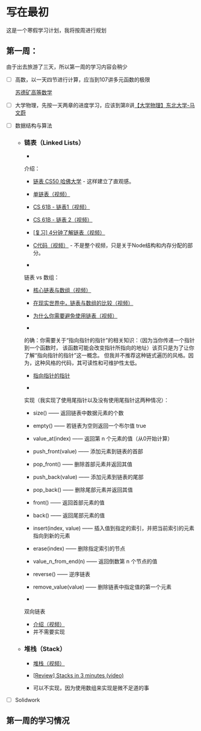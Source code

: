 # 写在最初
这是一个寒假学习计划，我将按周进行规划

## 第一周：

由于出去旅游了三天，所以第一周的学习内容会稍少

- [ ] 高数，以一天四节进行计算，应当到107讲多元函数的极限

  [苏德矿高等数学](https://www.bilibili.com/video/BV1Lt411r7NQ?spm_id_from=333.788.player.switch&vd_source=5233a63dd0b8f709a0cc0d7fd9a725f0&p=96)

- [ ] 大学物理，先按一天两章的进度学习，应该到第8讲[【大学物理】东北大学-马文蔚](https://www.bilibili.com/video/BV1qW411H7UX/?share_source=copy_web&vd_source=cdf177ad665393b74a89c709a8ea89a3)

- [ ] 数据结构与算法

  - ### 链表（Linked Lists）

    -  

      介绍：

      -  [链表 CS50 哈佛大学](https://www.youtube.com/watch?v=2T-A_GFuoTo&t=650s) - 这样建立了直观感。
      -  [单链表（视频）](https://www.coursera.org/lecture/data-structures/singly-linked-lists-kHhgK)
      -  [CS 61B - 链表1（视频）](https://archive.org/details/ucberkeley_webcast_htzJdKoEmO0)
      -  [CS 61B - 链表 2（视频）](https://archive.org/details/ucberkeley_webcast_-c4I3gFYe3w)
      -  [[复习\] 4分钟了解链表（视频）](https://youtu.be/F8AbOfQwl1c)

    -  [C代码（视频）](https://www.youtube.com/watch?v=QN6FPiD0Gzo) - 不是整个视频，只是关于Node结构和内存分配的部分。

    -  

      链表 vs 数组：

      - [核心链表与数组（视频）](https://www.coursera.org/lecture/data-structures-optimizing-performance/core-linked-lists-vs-arrays-rjBs9)
      - [在现实世界中，链表与数组的比较（视频）](https://www.coursera.org/lecture/data-structures-optimizing-performance/in-the-real-world-lists-vs-arrays-QUaUd)

    -  [为什么你需要避免使用链表（视频）](https://www.youtube.com/watch?v=YQs6IC-vgmo)

    -  

      的确：你需要关于“指向指针的指针”的相关知识：（因为当你传递一个指针到一个函数时， 该函数可能会改变指针所指向的地址）该页只是为了让你了解“指向指针的指针”这一概念。 但我并不推荐这种链式遍历的风格。因为，这种风格的代码，其可读性和可维护性太低。

      - [指向指针的指针](https://www.eskimo.com/~scs/cclass/int/sx8.html)

    -  

      实现（我实现了使用尾指针以及没有使用尾指针这两种情况）：

      -  size() —— 返回链表中数据元素的个数
      -  empty() —— 若链表为空则返回一个布尔值 true
      -  value_at(index) —— 返回第 n 个元素的值（从0开始计算）
      -  push_front(value) —— 添加元素到链表的首部
      -  pop_front() —— 删除首部元素并返回其值
      -  push_back(value) —— 添加元素到链表的尾部
      -  pop_back() —— 删除尾部元素并返回其值
      -  front() —— 返回首部元素的值
      -  back() —— 返回尾部元素的值
      -  insert(index, value) —— 插入值到指定的索引，并把当前索引的元素指向到新的元素
      -  erase(index) —— 删除指定索引的节点
      -  value_n_from_end(n) —— 返回倒数第 n 个节点的值
      -  reverse() —— 逆序链表
      -  remove_value(value) —— 删除链表中指定值的第一个元素

    -  

      双向链表

      - [介绍（视频）](https://www.coursera.org/learn/data-structures/lecture/jpGKD/doubly-linked-lists)
      - 并不需要实现

  - ### 堆栈（Stack）

    -  [堆栈（视频）](https://www.coursera.org/learn/data-structures/lecture/UdKzQ/stacks)

    -  [[Review\] Stacks in 3 minutes (video)](https://youtu.be/KcT3aVgrrpU)

    -  可以不实现，因为使用数组来实现是微不足道的事

- [ ] Solidwork

## 第一周的学习情况





